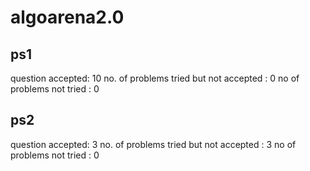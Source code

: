 
# algoarena2.0

## ps1
question accepted: 10
no. of problems tried but not accepted : 0
no of problems not tried : 0

## ps2
question accepted: 3
no. of problems tried but not accepted : 3
no of problems not tried : 0




